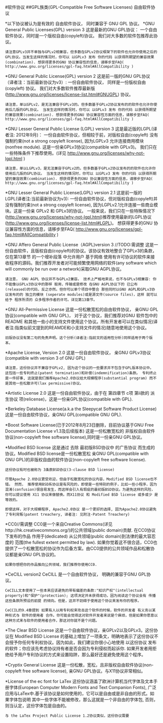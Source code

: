 #软件协议
##GPL族类(GPL-Compatible Free Software Licenses) 自由软件协议

*以下协议被认为是有效的 自由软件协议， 同时兼容于 GNU GPL 协议。
*GNU General Public Licenses(GPL) version 3
    这是最新的GNU GPL协议： 一个自由软件协议，同时是一个版权自由(copyleft)协议。 我们对大多数的软件包推荐此协议。

    请注意GPLv3并不单独与GPLv2相兼容，但多数在GPLv2协议框架下的软件也允许你使用之后的GPL协议。当发生这样的情况时，你可以 以GPLv3 发布 你的代码 以获得所期望的兼容效果(combination). 想获得更多的GNU 协议兼容性的信息，请移步至FAQ( http://www.gnu.org/licenses/gpl-faq.html#AllCompatibility )

*GNU General Public License(GPL) version 2
    这是前一版的GNU GPL协议（译者注：当前最新协议为v3）: 一份自由软件协议， 同样是一份版权自由(copyleft) 协议。 我们对大多数软件推荐最新版(http://www.gnu.org/licenses/license-list.html#GNUGPL) 协议。

    请注意，单以GPLv2，是无法兼容于GPLv3的。但多数基于GPLv2协议发布的的软件也允许你使用后几版的GPL协议。 当发生这样的情况时，你可以 以GPLv3 发布 你的代码 以获得所期望的兼容效果(combination). 想获得更多的GNU 协议兼容性方面的信息，请移步至FAQ( http://www.gnu.org/licenses/gpl-faq.html#AllCompatibility )

*GNU Lesser General Public License (LGPL) version 3
    这是最近版的LGPL(译者注: 2012年9月)： 一份自由软件协议，但相较于前，对版权自由(copyleft) 没有强制约束(not a strong copyleft license), 因为LGPLv3 允许连接商用模块(nonfree module). 这是一份亲GPLv3协议(compatible with GPLv3)。 我们只在一些特殊条件下推荐使用。(详见 http://www.gnu.org/licenses/why-not-lgpl.html )

    请注意，单以LGPLv3，是无法兼容于GPLv2的。但多数基于GPLv2协议发布的的软件也允许你使用后几版的GPL协议。 当发生这样的情况时，你可以 以GPLv3 发布 你的代码 以获得所期望的兼容效果(combination). 想获得更多的GNU 协议兼容性方面的信息，请移步至FAQ( http://www.gnu.org/licenses/gpl-faq.html#AllCompatibility )

*GNU Lesser General Public License(LGPL) version 2.1
    这是前一版的LGPL(译者注:当前最新协议为v3): 一份自由软件协议，但对版权自由(copyleft)并没有强制约束(not a strong copyleft license), 因为LGPLv2.1允许连接一些商业模块。这是一份亲 GPLv2 和 GPLv3的协议。 一般来说，我们只在一些特殊情况下(http://www.gnu.org/licenses/why-not-lgpl.html)推荐使用最新的LGPL协议(http://www.gnu.org/licenses/license-list.html#LGPL)。 想获得更多的GNU 协议兼容性方面的信息，请移步至FAQ( http://www.gnu.org/licenses/gpl-faq.html#AllCompatibility )

*GNU Affero General Public License（AGPL)version 3 //TODO:需调整
    这是一份自由软件，且版权自由(copyleft)的协议。该协议有效地整合了GPLv3的条款， 仅在第13章节 的一个增补段落 中允许用户 基于网络 使用有许可协议的软件来接收程序的源码。我们推荐开发者对可能频繁使用网络的软件(any software which will commonly be run over a network)采取GNU AGPL协议。

    请注意， GNU AGPL 协议并不与GPLv2兼容。 技术上严格地来说，也不与GPLv3相兼容: 你不能像以GPLv3协议中的那样 取用，传输或是修改 在GNU AGPL协议下的 已公布(released)的代码，反之亦然。但你可以单个项目中整合 那些同时以GNU AGPL和GPLv3协议发布的的 独立的模块 (seperate modules)或是源文件(source files)，这样 就可以 给予 程序所须的 众多程序作者的许可。详见第13章节。

*GNU All-Permissive License
    这是一份松散宽松的自由软件协议， 亲GNU GPL协议(compatible with GNU GPL)， 对于这个协议，我们推荐对GNU 软件包中的 README 和其他一些小的支持文件使用这个协议。所有开发者可以在类似情况(译者注:指类似前文提到的REAMDE和小支持文件的情况)随意地使用这个协议。

    旧版协议没有第二句的免责声明。这个分析(译者注:指前文的适用性分析)同样适用于两个版本。

*Apache License, Version 2.0
    这是一份自由软件协议， 亲GNU GPLv3协议(compatible with version 3 of GNU GPL)

    请注意，这份协议并不兼容于GPLv2, 因为这个协议的一些要求并不包含于GPL版本协议中。 这包括一些专利终止(patent termination)和补偿(indemnification)条款。 专利终止是一件好事, 这就是我们推荐Apache2.0协议给大规模程序(substantial program) 而不是其他一些松散许可(lax permissive)协议。

*Artistic License 2.0
    这是一份自由软件协议，由于在 第四章节 c项 第ii款的 派生协议 项(relicense)，这是一份亲GPL协议(compatible with GPL).

*Berkeley Database License(a.k.a the Sleepycat Software Product License)
    这是一份自由软件协议，亲GNU GPL(compatible GNU GPL).

*Boost Software License(已于2012年8月23日删除，目前协议基于GNU Free Documentation License v1.3及后续版本)
    这是一份松散宽松的 非版权自由软件协议(non-copyleft free software license),同时是一份亲GNU GPL协议。

*Modified BSD license
    这是通过 去除 最初版BSD协议中 的广告协议 而生成的协议。Modified BSD license是一份松散宽松 亲GNU GPL(compatible with GNU GPL)的非版权自由的软件协议(non-copyleft free software license).

    这份协议有时也被称为 3条款BSD协议(3-clause BSD license)

    尽管Apache 2.0协议更受欢迎，但由于松散宽松的协议内容，Modified BSD license也不错。 然而， 推荐使用BSD系协议是有风险的，即使是一些特别的例子，比如一些小程序，因为混淆(confusion)很容易发生，而这样会引入有瑕疵的最初版BSD协议。为避免这样的风险，你可以提议使用 X11 协议来做替换。而X11协议 和 Modified BSD license 或多或少 是等效的。

    即使这样，对于大规模程序, Apache2.0协议 是一个更好的选择, 因为Apache2.0协议避免了专利背叛(patent treachery, 译者注: 见附注-Patent Treachery)
    
*CC0//需调整
    CC0是一个来自Creative Commons(详见http://hk.creativecommons.org/)的公共领域(public domain)贡献. 在CC0协议下发布的作品 作用于(dedicated) 从公共领域(public domain)到法律的最大容忍度的 范围(the fullest extent permitted by law). 如果你觉着这不很合适，CC0也提供了一个松散宽松的协议作为后备方案。由CC0提供的公共领域作品和松散协议都是亲GNU GPL协议的。

    如果你想把你的作品推向公共领域，我们推荐你使用CC0.

*CeCILL version2
    CeCILL 是一个自由软件协议， 明确的兼容于GNU GPL协议。

    CeCILL文本使用了一些本来应该避免的带有偏差的条款:"知识产权"(intellectual property)和"保护"(protection); 这项决定并未获得成功，因为阅读这个协议会有 传播 这些条款所预设的前提 的倾向。但是，这并不妨碍于使用这个协议来发布你的程序。

    CeCCIL的9.4章提到 如果有人以用专利权来攻击这个软件的时候，软件的开发者 有义务以某种形式与 软件的使用者 合作。你可能会觉得这对软件开发者来说是个麻烦，但是如果你愿意以这种方式来与软件的使用者合作，那这对你就不是个问题。

*The Clear BSD License
    这是一个自由软件协议，亲GPLv2以及GPLv3。这份协议在 Modified BSD License 的基础上增加了一项条文，明确地表示了这份协议不会授予你任何专利权协议。因为如此，我们建议你很小心地使用 以这份协议 发布的软件；你应该先考虑协议持有者是否会因为专利侵权而起诉你. 如果开发者用拒绝给予用户专利协议的方式来设置陷阱，那么最好还是避免使用这个程序。

*Cryptix General License
    这是一份松散，宽松，且非版权自由软件协议(non-copyleft free software license), 亲GNU GPL协议。与X11协议非常相似。

*License of the ec font for LaTex
    这份协议涵盖了欧洲计算机当代字体及文本手册字体(European Computer Modern Fonts and Text Companion Fonts), 广泛应用与LaTex中.基于该协议是如何使用的，它可以是自由或是非自由的形式。如果字体包说明 其中一些字体不能被修改，那么这就是一个非自由的字体包, 否则，则当认定，这份字体包是自由的。

    与 the LaTex Project Public License 1.2协议类似，这份协议需要

